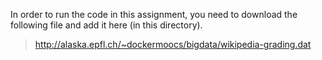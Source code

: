 In order to run the code in this assignment, you need to download the following file and add it here (in this directory).
> http://alaska.epfl.ch/~dockermoocs/bigdata/wikipedia-grading.dat
